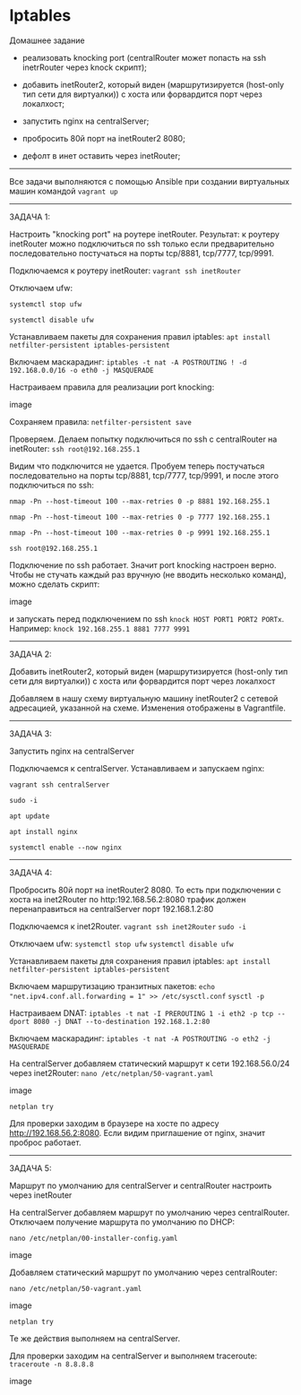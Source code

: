 # Iptables

Домашнее задание

- реализовать knocking port (centralRouter может попасть на ssh inetrRouter через knock скрипт);

- добавить inetRouter2, который виден (маршрутизируется (host-only тип сети для виртуалки)) с хоста или форвардится порт через локалхост;

- запустить nginx на centralServer;

- пробросить 80й порт на inetRouter2 8080;

- дефолт в инет оставить через inetRouter;

----------------------------------------------------------------------------------------------------------------------------------------

Все задачи выполняются с помощью Ansible при создании виртуальных машин командой `vagrant up`

----------------------------------------------------------------------------------------------------------------------------------------

ЗАДАЧА 1:

Настроить "knocking port" на роутере inetRouter. Результат: к роутеру inetRouter можно подключиться по ssh только если предварительно последовательно постучаться на порты tcp/8881, tcp/7777, tcp/9991.

Подключаемся к роутеру inetRouter: `vagrant ssh inetRouter`

Отключаем ufw:

`systemctl stop ufw`

`systemctl disable ufw`

Устанавливаем пакеты для сохранения правил iptables: `apt install netfilter-persistent iptables-persistent`

Включаем маскарадинг: `iptables -t nat -A POSTROUTING ! -d 192.168.0.0/16 -o eth0 -j MASQUERADE`

Настраиваем правила для реализации port knocking:

image

Сохраняем правила: `netfilter-persistent save`

Проверяем. Делаем попытку подключиться по ssh с centralRouter на inetRouter: `ssh root@192.168.255.1`

Видим что подключится не удается. Пробуем теперь постучаться последовательно на порты tcp/8881, tcp/7777, tcp/9991, и после этого подключиться по ssh:

`nmap -Pn --host-timeout 100 --max-retries 0 -p 8881 192.168.255.1`

`nmap -Pn --host-timeout 100 --max-retries 0 -p 7777 192.168.255.1`

`nmap -Pn --host-timeout 100 --max-retries 0 -p 9991 192.168.255.1`

`ssh root@192.168.255.1`

Подключение по ssh работает. Значит port knocking настроен верно. Чтобы не стучать каждый раз вручную (не вводить несколько команд), можно сделать скрипт:

image

и запускать перед подключением по ssh `knock HOST PORT1 PORT2 PORTx`. Например: `knock 192.168.255.1 8881 7777 9991`

----------------------------------------------------------------------------------------------------------------------------------------

ЗАДАЧА 2:

Добавить inetRouter2, который виден (маршрутизируется (host-only тип сети для виртуалки)) с хоста или форвардится порт через локалхост

Добавляем в нашу схему виртуальную машину inetRouter2 с сетевой адресацией, указанной на схеме. Изменения отображены в Vagrantfile.

----------------------------------------------------------------------------------------------------------------------------------------

ЗАДАЧА 3:

Запустить nginx на centralServer

Подключаемся к centralServer. Устанавливаем и запускаем nginx:

`vagrant ssh centralServer`

`sudo -i`

`apt update`

`apt install nginx`

`systemctl enable --now nginx`

----------------------------------------------------------------------------------------------------------------------------------------

ЗАДАЧА 4:

Пробросить 80й порт на inetRouter2 8080. То есть при подключении с хоста на inet2Router по http:192.168.56.2:8080 трафик должен перенаправиться на centralServer порт 192.168.1.2:80

Подключаемся к inet2Router. `vagrant ssh inet2Router` `sudo -i`

Отключаем ufw: `systemctl stop ufw` `systemctl disable ufw`

Устанавливаем пакеты для сохранения правил iptables: `apt install netfilter-persistent iptables-persistent`

Включаем маршрутизацию транзитных пакетов: `echo "net.ipv4.conf.all.forwarding = 1" >> /etc/sysctl.conf` `sysctl -p`

Настраиваем DNAT: `iptables -t nat -I PREROUTING 1 -i eth2 -p tcp --dport 8080 -j DNAT --to-destination 192.168.1.2:80`

Включаем маскарадинг: `iptables -t nat -A POSTROUTING -o eth2 -j MASQUERADE`

На centralServer добавляем статический маршрут к сети 192.168.56.0/24 через inet2Router: `nano /etc/netplan/50-vagrant.yaml`

image

`netplan try`

Для проверки заходим в браузере на хосте по адресу http://192.168.56.2:8080. Если видим приглашение от nginx, значит проброс работает.

----------------------------------------------------------------------------------------------------------------------------------------

ЗАДАЧА 5:

Маршрут по умолчанию для centralServer и centralRouter настроить через inetRouter

На centralServer добавляем маршрут по умолчанию через centralRouter. Отключаем получение маршрута по умолчанию по DHCP:

`nano /etc/netplan/00-installer-config.yaml`

image

Добавляем статический маршрут по умолчанию через centralRouter: 

`nano /etc/netplan/50-vagrant.yaml`

image

`netplan try`

Те же действия выполняем на centralServer.

Для проверки заходим на centralServer и выполняем traceroute: `traceroute -n 8.8.8.8`

image
